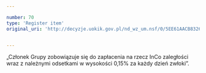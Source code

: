 ```yaml
---

number: 70
type: 'Register item'
original_uri: 'http://decyzje.uokik.gov.pl/nd_wz_um.nsf/0/5EE61AACB8326FEAC12572DD003293F2?OpenDocument'


---
```


„Członek Grupy zobowiązuje się do zapłacenia na rzecz InCo zaległości wraz z należnymi odsetkami w wysokości 0,15% za każdy dzień zwłoki”.
